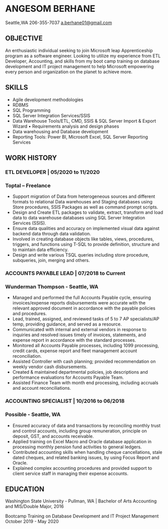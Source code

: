 # ANGESOM BERHANE 
Seattle,WA   206-355-7037    a.berhane01@gmail.com 

## OBJECTIVE 
An enthusiastic individual seeking to join Microsoft leap Apprenticeship program as a software engineer. 
Looking to utilize my experience from ETL Developer, Accounting, and skills from my boot camp training
on database development and IT project management to help Microsoft empowering every person and organization
on the planet to achieve more.

## SKILLS 
- Agile development methodologies
- RDBMS
- SQL Programming
- SQL Server Integration Services/SSIS
- Data Warehouse Tools/ETL, CMD, SSIS & SQL Server Import & Export Wizard	•	Requirements analysis and design phases
- Data warehousing and Database development
- Reporting Tools: Power BI, Microsoft Excel, SQL Server Reporting Services

## WORK HISTORY 

### ETL DEVELOPER | 05/2020 to 11/2020
### Toptal – Freelance 
- Support migration of Data from heterogeneous sources and different formats to relational Data warehouses and Staging databases using Store procedures, SSIS Packages as well as command prompt scripts.
- Design and Create ETL packages to validate, extract, transform and load data to data warehouse databases using SQL Server Integration Services (SSIS).
- Ensure data qualities and accuracy on implemented visual data against backend data through data validation.
- Involved in creating database objects like tables, views, procedures, triggers, and functions using T-SQL to provide definition, structure and to maintain data efficiency. 
- Design and write various TSQL queries including store procedure, subqueries, join, merging and others.


### ACCOUNTS PAYABLE LEAD | 07/2018 to Current 
### Wunderman Thompson - Seattle, WA

- Managed and performed the full Accounts Payable cycle, ensuring invoices/expense reports disbursements were accurate with the relevant approved document in accordance with the payable policies and procedures.
- Lead, trained, assigned, and reviewed tasks of 5 to 7 AP specialists/AP temp, providing guidance, and served as a resource.
- Communicated with internal and external vendors in response to inquiries and resolved issues timely of invoices, statements, and expense report in accordance with the standard processes.
- Monitored all Accounts Payable processes, including 1099 processing, credit cards, expense report and fleet management account reconciliation.
- Assisted Controller with cash planning; provided recommendation on weekly vendor cash disbursements.
- Created & maintained departmental policies, job descriptions and performance evaluations for Accounts Payable Team.
- Assisted Finance Team with month end processing, including accruals and account reconciliations.

### ACCOUNTING SPECIALIST | 10/2016 to 06/2018 
### Possible - Seattle, WA

-	Ensured accuracy of data and transactions by reconciling monthly trust and control accounts, including group remuneration, principle on deposit, GST, and accounts receivable.
- Applied training on Excel Macro and Oracle database application in processing monthly pension fund activities to general ledgers.
- Contributed accounting skills when handling cheque cancellations, stale dated cheques, and related banking issues, by using Focus Report and Oracle.
- Explained complex accounting procedures and provided support to client service staff in managing their expense accounts.

## EDUCATION

 Washington State University - Pullman, WA | Bachelor of Arts 
 Accounting and MIS/Double Major, 2016
    
 Bootcamp Training on Database Development and IT Project Management  
    October 2019 - May 2020


